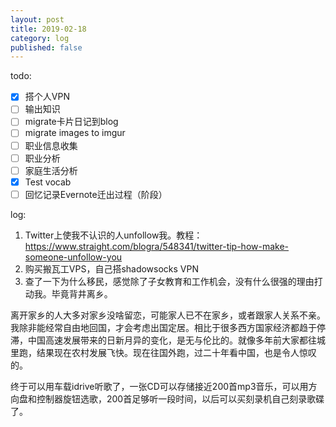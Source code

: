 ```yaml
---
layout: post
title: 2019-02-18
category: log
published: false
---
```


todo:

- [x] 搭个人VPN
- [ ] 输出知识
- [ ] migrate卡片日记到blog
- [ ] migrate images to imgur
- [ ] 职业信息收集
- [ ] 职业分析
- [ ] 家庭生活分析
- [x] Test vocab
- [ ] 回忆记录Evernote迁出过程（阶段）

log:

1. Twitter上使我不认识的人unfollow我。教程：https://www.straight.com/blogra/548341/twitter-tip-how-make-someone-unfollow-you
2. 购买搬瓦工VPS，自己搭shadowsocks VPN
3. 查了一下为什么移民，感觉除了子女教育和工作机会，没有什么很强的理由打动我。毕竟背井离乡。


离开家乡的人大多对家乡没啥留恋，可能家人已不在家乡，或者跟家人关系不亲。我除非能经常自由地回国，才会考虑出国定居。相比于很多西方国家经济都趋于停滞，中国高速发展带来的日新月异的变化，是无与伦比的。就像多年前大家都往城里跑，结果现在农村发展飞快。现在往国外跑，过二十年看中国，也是令人惊叹的。

终于可以用车载idrive听歌了，一张CD可以存储接近200首mp3音乐，可以用方向盘和控制器旋钮选歌，200首足够听一段时间，以后可以买刻录机自己刻录歌碟了。


